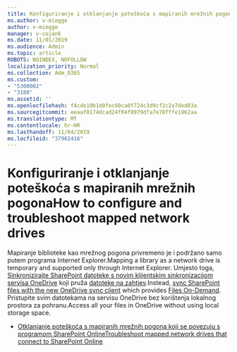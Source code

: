 ```yaml
---
title: Konfiguriranje i otklanjanje poteškoća s mapiranih mrežnih pogona
ms.author: v-miegge
author: v-miegge
manager: v-cojank
ms.date: 11/01/2019
ms.audience: Admin
ms.topic: article
ROBOTS: NOINDEX, NOFOLLOW
localization_priority: Normal
ms.collection: Adm_O365
ms.custom:
- "5300002"
- "3180"
ms.assetid: ''
ms.openlocfilehash: f4cde10b1d0fec60ca0f724c3d9cf2c2a7ded83a
ms.sourcegitcommit: eeaaf0174dcad24f04f8979dfa7e78fffe1962aa
ms.translationtype: MT
ms.contentlocale: hr-HR
ms.lasthandoff: 11/04/2019
ms.locfileid: "37962416"
---
```

# <a name="how-to-configure-and-troubleshoot-mapped-network-drives"></a><span data-ttu-id="42c53-102">Konfiguriranje i otklanjanje poteškoća s mapiranih mrežnih pogona</span><span class="sxs-lookup"><span data-stu-id="42c53-102">How to configure and troubleshoot mapped network drives</span></span>

<span data-ttu-id="42c53-103">Mapiranje biblioteke kao mrežnog pogona privremeno je i podržano samo putem programa Internet Explorer.</span><span class="sxs-lookup"><span data-stu-id="42c53-103">Mapping a library as a network drive is temporary and supported only through Internet Explorer.</span></span> <span data-ttu-id="42c53-104">Umjesto toga, [Sinkronizirajte SharePoint datoteke s novim klijentskim sinkronizacijom servisa OneDrive](https://support.office.com/article/6de9ede8-5b6e-4503-80b2-6190f3354a88) koji pruža [datoteke na zahtjev](https://support.office.com/article/0e6860d3-d9f3-4971-b321-7092438fb38e).</span><span class="sxs-lookup"><span data-stu-id="42c53-104">Instead, [sync SharePoint files with the new OneDrive sync client](https://support.office.com/article/6de9ede8-5b6e-4503-80b2-6190f3354a88) which provides [Files On-Demand](https://support.office.com/article/0e6860d3-d9f3-4971-b321-7092438fb38e).</span></span> <span data-ttu-id="42c53-105">Pristupite svim datotekama na servisu OneDrive bez korištenja lokalnog prostora za pohranu.</span><span class="sxs-lookup"><span data-stu-id="42c53-105">Access all your files in OneDrive without using local storage space.</span></span>

* [<span data-ttu-id="42c53-106">Otklanjanje poteškoća s mapiranih mrežnih pogona koji se povezuju s programom SharePoint Online</span><span class="sxs-lookup"><span data-stu-id="42c53-106">Troubleshoot mapped network drives that connect to SharePoint Online</span></span>](https://docs.microsoft.com/sharepoint/support/administration/troubleshoot-mapped-network-drives)